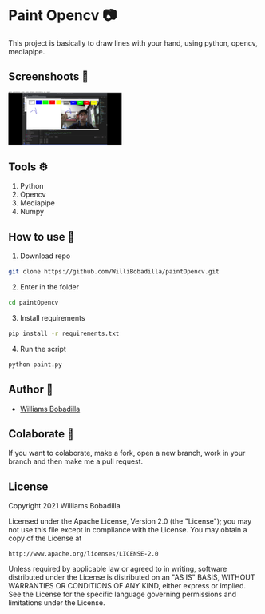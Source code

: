 # Paint Opencv :camera:

This project is basically to draw lines with your hand, using python, opencv, mediapipe.

## Screenshoots :iphone:

<p float="left">
<img src="https://github.com/WilliBobadilla/paintOpencv/blob/master/screenshoots/1.png"  width="45%" height="25%" />
</p>

## Tools :gear:

1. Python
2. Opencv
3. Mediapipe
4. Numpy

## How to use :page_with_curl:

1. Download repo

```bash
git clone https://github.com/WilliBobadilla/paintOpencv.git
```

2. Enter in the folder

```bash
cd paintOpencv
```

3. Install requirements

```bash
pip install -r requirements.txt
```

4. Run the script

```bash
python paint.py
```

## Author :man:

- [Williams Bobadilla](https://github.com/WilliBobadilla)

## Colaborate :muscle:

If you want to colaborate, make a fork, open a new branch, work in your branch and then make me a pull request.

## License

Copyright 2021 Williams Bobadilla

Licensed under the Apache License, Version 2.0 (the "License");
you may not use this file except in compliance with the License.
You may obtain a copy of the License at

    http://www.apache.org/licenses/LICENSE-2.0

Unless required by applicable law or agreed to in writing, software
distributed under the License is distributed on an "AS IS" BASIS,
WITHOUT WARRANTIES OR CONDITIONS OF ANY KIND, either express or implied.
See the License for the specific language governing permissions and
limitations under the License.
